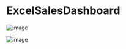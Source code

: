 # ExcelSalesDashboard
![image](https://github.com/user-attachments/assets/41ccdcb6-6daa-4a05-b2d3-8fde566a223f)

![image](https://github.com/user-attachments/assets/063142eb-b3bc-46aa-8fc1-85b20c634354)
